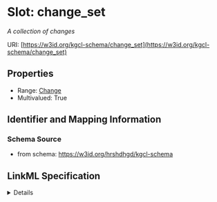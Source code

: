 # Slot: change_set
_A collection of changes_


URI: [https://w3id.org/kgcl-schema/change_set](https://w3id.org/kgcl-schema/change_set)



<!-- no inheritance hierarchy -->




## Properties

* Range: [Change](Change.md)
* Multivalued: True







## Identifier and Mapping Information







### Schema Source


* from schema: https://w3id.org/hrshdhgd/kgcl-schema




## LinkML Specification

<details>
```yaml
name: change set
description: A collection of changes
from_schema: https://w3id.org/hrshdhgd/kgcl-schema
rank: 1000
multivalued: true
alias: change_set
domain_of:
- complex change
- transaction
- session
range: change
inlined: true
inlined_as_list: true

```
</details>
